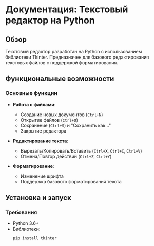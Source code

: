 # Документация: Текстовый редактор на Python

## Обзор
Текстовый редактор разработан на Python с использованием библиотеки Tkinter. Предназначен для базового редактирования текстовых файлов с поддержкой форматирования.

## Функциональные возможности

### Основные функции
- **Работа с файлами**:
  - Создание новых документов (`Ctrl+N`)
  - Открытие файлов (`Ctrl+O`)
  - Сохранение (`Ctrl+S`) и "Сохранить как..."
  - Закрытие редактора

- **Редактирование текста**:
  - Вырезать/Копировать/Вставить (`Ctrl+X`, `Ctrl+C`, `Ctrl+V`)
  - Отмена/Повтор действий (`Ctrl+Z`, `Ctrl+Y`)

- **Форматирование**:
  - Изменение шрифта
  - Поддержка базового форматирования текста

## Установка и запуск

### Требования
- Python 3.6+
- Библиотеки:
  ```bash
  pip install tkinter
